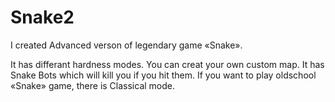 # Snake2

I created Advanced verson of legendary game «Snake». 

It has differant hardness modes.
You can creat your own custom map.
It has Snake Bots which will kill you if you hit them.
If you want to play oldschool «Snake» game, there is Classical mode.
